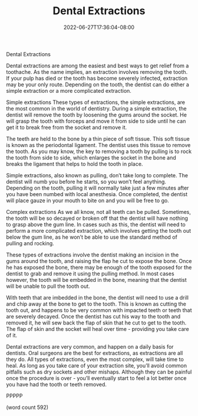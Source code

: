 ﻿---
title: "Dental Extractions"
date: 2022-06-27T17:36:04-08:00
description: "Toothache and Tooth Care Tips for Web Success"
featured_image: "/images/Toothache and Tooth Care.jpg"
tags: ["Toothache and Tooth Care"]
---

Dental Extractions

Dental extractions are among the easiest and best ways to get relief from a toothache.  As the name implies, an extraction involves removing the tooth.  If your pulp has died or the tooth has become severely infected, extraction may be your only route.  Depending on the tooth, the dentist can do either a simple extraction or a more complicated extraction.

Simple extractions
These types of extractions, the simple extractions, are the most common in the world of dentistry.  During a simple extraction, the dentist will remove the tooth by loosening the gums around the socket.  He will grasp the tooth with forceps and move it from side to side until he can get it to break free from the socket and remove it.

The teeth are held to the bone by a thin piece of soft tissue.  This soft tissue is known as the periodontal ligament.  The dentist uses this tissue to remove the tooth.  As you may know, the key to removing a tooth by pulling is to rock the tooth from side to side, which enlarges the socket in the bone and breaks the ligament that helps to hold the tooth in place.

Simple extractions, also known as pulling, don’t take long to complete.  The dentist will numb you before he starts, so you won’t feel anything.  Depending on the tooth, pulling it will normally take just a few minutes after you have been numbed with local anesthesia.  Once completed, the dentist will place gauze in your mouth to bite on and you will be free to go.

Complex extractions
As we all know, not all teeth can be pulled.  Sometimes, the tooth will be so decayed or broken off that the dentist will have nothing to grasp above the gum line.  In cases such as this, the dentist will need to perform a more complicated extraction, which involves getting the tooth out below the gum line, as he won’t be able to use the standard method of pulling and rocking.

These types of extractions involve the dentist making an incision in the gums around the tooth, and raising the flap he cut to expose the bone.  Once he has exposed the bone, there may be enough of the tooth exposed for the dentist to grab and remove it using the pulling method.  In most cases however, the tooth will be embedded in the bone, meaning that the dentist will be unable to pull the tooth out.

With teeth that are imbedded in the bone, the dentist will need to use a drill and chip away at the bone to get to the tooth.  This is known as cutting the tooth out, and happens to be very common with impacted teeth or teeth that are severely decayed.  Once the dentist has cut his way to the tooth and removed it, he will sew back the flap of skin that he cut to get to the tooth.  The flap of skin and the socket will heal over time - providing you take care of it.

Dental extractions are very common, and happen on a daily basis for dentists.  Oral surgeons are the best for extractions, as extractions are all they do.  All types of extractions, even the most complex, will take time to heal.  As long as you take care of your extraction site, you’ll avoid common pitfalls such as dry sockets and other mishaps.  Although they can be painful once the procedure is over - you’ll eventually start to feel a lot better once you have had the tooth or teeth removed.

PPPPP

(word count 592)
